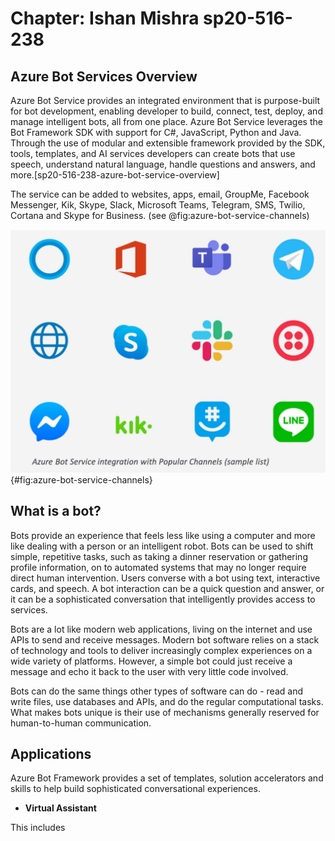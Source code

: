 # Chapter: Ishan Mishra sp20-516-238

## Azure Bot Services Overview

Azure Bot Service provides an integrated environment that is purpose-built for bot development, enabling developer to build, connect, test, deploy, and manage intelligent bots, all from one place. Azure Bot Service leverages the Bot Framework SDK with support for C#, JavaScript, Python and Java. Through the use of modular and extensible framework provided by the SDK, tools, templates, and AI services developers can create bots that use speech, understand natural language, handle questions and answers, and more.[sp20-516-238-azure-bot-service-overview]

The service can be added to websites, apps, email, GroupMe, Facebook Messenger, Kik, Skype, Slack, Microsoft Teams, Telegram, SMS, Twilio, Cortana and Skype for Business. (see @fig:azure-bot-service-channels)

![Azure Bot Service Integration with Popular Channels](images/azure-bot-service-channels.png){#fig:azure-bot-service-channels}

## What is a bot?

Bots provide an experience that feels less like using a computer and more like dealing with a person or an intelligent robot. Bots can be used to shift simple, repetitive tasks, such as taking a dinner reservation or gathering profile information, on to automated systems that may no longer require direct human intervention. Users converse with a bot using text, interactive cards, and speech. A bot interaction can be a quick question and answer, or it can be a sophisticated conversation that intelligently provides access to services.

Bots are a lot like modern web applications, living on the internet and use APIs to send and receive messages. Modern bot software relies on a stack of technology and tools to deliver increasingly complex experiences on a wide variety of platforms. However, a simple bot could just receive a message and echo it back to the user with very little code involved.

Bots can do the same things other types of software can do - read and write files, use databases and APIs, and do the regular computational tasks. What makes bots unique is their use of mechanisms generally reserved for human-to-human communication.

## Applications

Azure Bot Framework provides a set of templates, solution accelerators and skills to help build sophisticated conversational experiences.

* **Virtual Assistant**

This includes 



